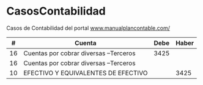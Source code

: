 # CasosContabilidad
Casos de Contabilidad del portal www.manualplancontable.com/

| # | Cuenta | Debe | Haber |
|--|--|--|--| 
| 16 | Cuentas por cobrar diversas –Terceros    | 3425 |  | 
| 16 | Cuentas por cobrar diversas –Terceros    |  |  | 
| 10| EFECTIVO Y EQUIVALENTES DE EFECTIVO     |  | 3425 | 
